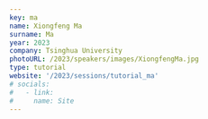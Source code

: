 ```yaml
---
key: ma
name: Xiongfeng Ma
surname: Ma
year: 2023
company: Tsinghua University
photoURL: /2023/speakers/images/XiongfengMa.jpg
type: tutorial
website: '/2023/sessions/tutorial_ma'
# socials:
#   - link: 
#     name: Site
---
```

